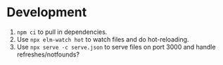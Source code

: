 # Development

1. `npm ci` to pull in dependencies.
2. Use `npx elm-watch hot` to watch files and do hot-reloading.
3. Use `npx serve -c serve.json` to serve files on port 3000 and handle refreshes/notfounds?